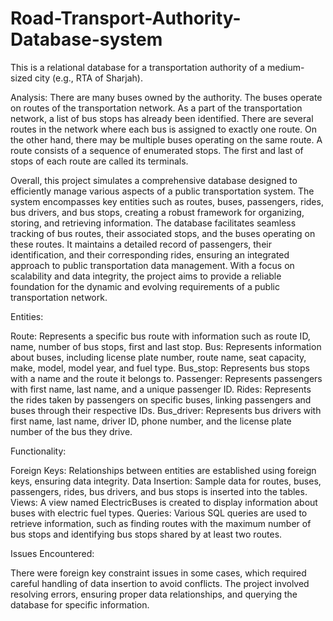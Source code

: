 # Road-Transport-Authority-Database-system

This is a relational database for a transportation authority of a medium-sized city (e.g., RTA of Sharjah).

Analysis:
There are many buses owned by the authority. The buses operate on routes of the transportation network. As a part of the transportation network, a list of bus stops has already been identified. There are several routes in the network where each bus is assigned to exactly one route. On the other hand, there may be multiple buses operating on the same route. A route consists of a sequence of enumerated stops. The first and last of stops of each route are called its terminals. 

Overall, this project simulates a comprehensive database designed to efficiently manage various aspects of a public transportation system. The system encompasses key entities such as routes, buses, passengers, rides, bus drivers, and bus stops, creating a robust framework for organizing, storing, and retrieving information. The database facilitates seamless tracking of bus routes, their associated stops, and the buses operating on these routes. It maintains a detailed record of passengers, their identification, and their corresponding rides, ensuring an integrated approach to public transportation data management. With a focus on scalability and data integrity, the project aims to provide a reliable foundation for the dynamic and evolving requirements of a public transportation network.

Entities:

Route: Represents a specific bus route with information such as route ID, name, number of bus stops, first and last stop.
Bus: Represents information about buses, including license plate number, route name, seat capacity, make, model, model year, and fuel type.
Bus_stop: Represents bus stops with a name and the route it belongs to.
Passenger: Represents passengers with first name, last name, and a unique passenger ID.
Rides: Represents the rides taken by passengers on specific buses, linking passengers and buses through their respective IDs.
Bus_driver: Represents bus drivers with first name, last name, driver ID, phone number, and the license plate number of the bus they drive.

Functionality:

Foreign Keys: Relationships between entities are established using foreign keys, ensuring data integrity.
Data Insertion: Sample data for routes, buses, passengers, rides, bus drivers, and bus stops is inserted into the tables.
Views: A view named ElectricBuses is created to display information about buses with electric fuel types.
Queries: Various SQL queries are used to retrieve information, such as finding routes with the maximum number of bus stops and identifying bus stops shared by at least two routes.

Issues Encountered:

There were foreign key constraint issues in some cases, which required careful handling of data insertion to avoid conflicts.
The project involved resolving errors, ensuring proper data relationships, and querying the database for specific information.
